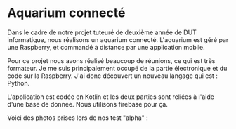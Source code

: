 # Aquarium connecté

Dans le cadre de notre projet tuteuré de deuxième année de DUT informatique, nous réalisons un aquarium connecté. L'aquarium est géré par une Raspberry, et commandé à distance par une application mobile.

Pour ce projet nous avons réalisé beaucoup de réunions, ce qui est très formateur. Je me suis principalement occupé de la partie électronique et du code sur la Raspberry. J'ai donc découvert un nouveau langage qui est : Python.

L'application est codée en Kotlin et les deux parties sont reliées à l'aide d'une base de donnée. Nous utilisons firebase pour ça.

Voici des photos prises lors de nos test "alpha" : 


